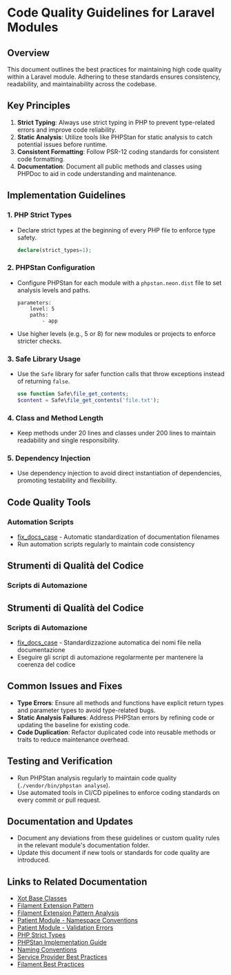 # Code Quality Guidelines for Laravel Modules

## Overview
This document outlines the best practices for maintaining high code quality within a Laravel module. Adhering to these standards ensures consistency, readability, and maintainability across the codebase.

## Key Principles
1. **Strict Typing**: Always use strict typing in PHP to prevent type-related errors and improve code reliability.
2. **Static Analysis**: Utilize tools like PHPStan for static analysis to catch potential issues before runtime.
3. **Consistent Formatting**: Follow PSR-12 coding standards for consistent code formatting.
4. **Documentation**: Document all public methods and classes using PHPDoc to aid in code understanding and maintenance.

## Implementation Guidelines
### 1. PHP Strict Types
- Declare strict types at the beginning of every PHP file to enforce type safety.
  ```php
  declare(strict_types=1);
  ```

### 2. PHPStan Configuration
- Configure PHPStan for each module with a `phpstan.neon.dist` file to set analysis levels and paths.
  ```neon
  parameters:
      level: 5
      paths:
          - app
  ```
- Use higher levels (e.g., 5 or 8) for new modules or projects to enforce stricter checks.

### 3. Safe Library Usage
- Use the `Safe` library for safer function calls that throw exceptions instead of returning `false`.
  ```php
  use function Safe\file_get_contents;
  $content = Safe\file_get_contents('file.txt');
  ```

### 4. Class and Method Length
- Keep methods under 20 lines and classes under 200 lines to maintain readability and single responsibility.

### 5. Dependency Injection
- Use dependency injection to avoid direct instantiation of dependencies, promoting testability and flexibility.

## Code Quality Tools

### Automation Scripts

- [fix_docs_case](../../../../../bashscripts/docs/docs/fix_docs_case.md) - Automatic standardization of documentation filenames
- Run automation scripts regularly to maintain code consistency

## Strumenti di Qualità del Codice

### Scripts di Automazione

## Strumenti di Qualità del Codice

### Scripts di Automazione

- [fix_docs_case](../../../../../bashscripts/docs/docs/fix_docs_case.md) - Standardizzazione automatica dei nomi file nella documentazione
- Eseguire gli script di automazione regolarmente per mantenere la coerenza del codice

## Common Issues and Fixes
- **Type Errors**: Ensure all methods and functions have explicit return types and parameter types to avoid type-related bugs.
- **Static Analysis Failures**: Address PHPStan errors by refining code or updating the baseline for existing code.
- **Code Duplication**: Refactor duplicated code into reusable methods or traits to reduce maintenance overhead.

## Testing and Verification
- Run PHPStan analysis regularly to maintain code quality (`./vendor/bin/phpstan analyse`).
- Use automated tools in CI/CD pipelines to enforce coding standards on every commit or pull request.

## Documentation and Updates
- Document any deviations from these guidelines or custom quality rules in the relevant module's documentation folder.
- Update this document if new tools or standards for code quality are introduced.

## Links to Related Documentation
- [Xot Base Classes](../Xot/docs/XOT_BASE_CLASSES.md)
- [Filament Extension Pattern](../../Notify/docs/FILAMENT_EXTENSION_PATTERN.md)
- [Filament Extension Pattern Analysis](../../Notify/docs/FILAMENT_EXTENSION_PATTERN_ANALYSIS.md)
- [Patient Module - Namespace Conventions](../../Patient/docs/NAMESPACE_CONVENTIONS.md)
- [Patient Module - Validation Errors](../../Patient/docs/VALIDATION_ERRORS.md)
- [PHP Strict Types](./php-strict-types.md)
- [PHPStan Implementation Guide](./PHPSTAN-IMPLEMENTATION-GUIDE.md)
- [Naming Conventions](./naming-conventions.md)
- [Service Provider Best Practices](./SERVICE-PROVIDER-BEST-PRACTICES.md)
- [Filament Best Practices](./filament-best-practices.md)
